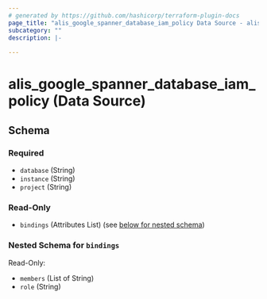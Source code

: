 ```yaml
---
# generated by https://github.com/hashicorp/terraform-plugin-docs
page_title: "alis_google_spanner_database_iam_policy Data Source - alis"
subcategory: ""
description: |-
  
---
```


# alis_google_spanner_database_iam_policy (Data Source)





<!-- schema generated by tfplugindocs -->
## Schema

### Required

- `database` (String)
- `instance` (String)
- `project` (String)

### Read-Only

- `bindings` (Attributes List) (see [below for nested schema](#nestedatt--bindings))

<a id="nestedatt--bindings"></a>
### Nested Schema for `bindings`

Read-Only:

- `members` (List of String)
- `role` (String)
